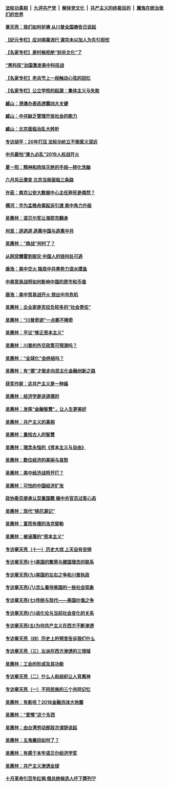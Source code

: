 ####  [法轮功真相](../../../../basic/blob/master/README.md?t=06271102) &nbsp;|&nbsp; [九评共产党](../../../../9ping.md/blob/master/README.md?t=06271102) &nbsp;|&nbsp; [解体党文化](../../../../jtdwh.md/blob/master/README.md?t=06271102)  &nbsp;|&nbsp; [共产主义的终极目的](../../../../gczydzjmd.md/blob/master/README.md?t=06271102) &nbsp;|&nbsp; [魔鬼在统治我们的世界](../../../../mgztzwmdsj.md/blob/master/README.md?t=06271102) 

#### [章天亮：我们如何祈祷 从川普全国祷告日说起](../pages/nsc423/n11944627.md?t=06271102) 

#### [【纪元专栏】应对病毒流行 渥京未以加人为先引担忧](../pages/nsc423/n11875714.md?t=06271102) 

#### [【名家专栏】是时候拒绝“封杀文化”了](../pages/nsc423/n11814093.md?t=06271102) 

#### [“黑科技”治国激发美中科技战](../pages/nsc423/n11638056.md?t=06271102) 

#### [【名家专栏】老兵节上一段触动心弦的回忆](../pages/nsc423/n11646016.md?t=06271102) 

#### [【名家专栏】公立学校的起源：集体主义与失败](../pages/nsc423/n11601833.md?t=06271102) 

#### [臧山：港澳办表态透露四大关键](../pages/nsc423/n11421628.md?t=06271102) 

#### [臧山：中共缺乏管理开放社会的能力](../pages/nsc423/n11407457.md?t=06271102) 

#### [臧山：北京面临治乱大转折](../pages/nsc423/n11406895.md?t=06271102) 

#### [专访胡平：20年打压 法轮功屹立不倒意义深远](../pages/nsc423/n11398800.md?t=06271102) 

#### [中共最怕“逢九必乱”2019人权战开火](../pages/nsc423/n11385248.md?t=06271102) 

#### [夏一阳：精神和肉体灭绝的手段—转化洗脑](../pages/nsc423/n11368250.md?t=06271102) 

#### [六月风云激变 北京当局面临三条路](../pages/nsc423/n11313668.md?t=06271102) 

#### [许茹：南京公安大数据中心主任猝死是偶然？](../pages/nsc423/n11064744.md?t=06271102) 

#### [横河：华为孟晚舟案起诉引渡 美中角力升级](../pages/nsc423/n11027230.md?t=06271102) 

#### [吴惠林：诺贝尔奖让海耶克翻身](../pages/nsc423/n10890049.md?t=06271102) 

#### [何坚：逃逃逃 逃离中国与逃离中共](../pages/nsc423/n10592891.md?t=06271102) 

#### [吴惠林：“商战”何时了？](../pages/nsc423/n10573558.md?t=06271102) 

#### [从网贷爆雷到股灾 中国人的钱何处可逃](../pages/nsc423/n10572800.md?t=06271102) 

#### [唐浩：美中交火 隐现中共黑势力混水摸鱼](../pages/nsc423/n10544040.md?t=06271102) 

#### [中美贸易战将如何影响中国的房市和币值](../pages/nsc423/n10543697.md?t=06271102) 

#### [唐浩：美中贸易战开火 烧出中共危机](../pages/nsc423/n10540126.md?t=06271102) 

#### [吴惠林：企业家是否应负较多的“社会责任”](../pages/nsc423/n10535022.md?t=06271102) 

#### [吴惠林：“川普奇迹”一点都不稀奇](../pages/nsc423/n10512808.md?t=06271102) 

#### [吴惠林：平议“修正资本主义”](../pages/nsc423/n10495724.md?t=06271102) 

#### [吴惠林：川普的外交政策可预测吗？](../pages/nsc423/n10462387.md?t=06271102) 

#### [吴惠林：“全球化”会终结吗？](../pages/nsc423/n10452838.md?t=06271102) 

#### [吴惠林：有“德”才能走向民主化金融创新之路](../pages/nsc423/n10432292.md?t=06271102) 

#### [获奖作家：这共产主义是一种癌](../pages/nsc423/n10431541.md?t=06271102) 

#### [吴惠林：经济学是讲道德的](../pages/nsc423/n10398014.md?t=06271102) 

#### [吴惠林：发挥“金融智慧”，让人生更美好](../pages/nsc423/n10375019.md?t=06271102) 

#### [吴惠林：共产主义的真相](../pages/nsc423/n10351394.md?t=06271102) 

#### [吴惠林：重拾古人的智慧](../pages/nsc423/n10337691.md?t=06271102) 

#### [吴惠林：理念永恒的《资本主义与自由》](../pages/nsc423/n10316274.md?t=06271102) 

#### [吴惠林：数位经济的美丽与哀愁](../pages/nsc423/n10292946.md?t=06271102) 

#### [吴惠林：美中经济战将开打？](../pages/nsc423/n10258825.md?t=06271102) 

#### [吴惠林：可怕的中国经济扩张](../pages/nsc423/n10219147.md?t=06271102) 

#### [政协委员提承认双重国籍 揭中共官员过客心态](../pages/nsc423/n10208809.md?t=06271102) 

#### [吴惠林：现代“桃花源记”](../pages/nsc423/n10185234.md?t=06271102) 

#### [吴惠林：富而有德的洛克斐勒](../pages/nsc423/n10142264.md?t=06271102) 

#### [吴惠林：被诬蔑的“资本主义”](../pages/nsc423/n10124816.md?t=06271102) 

#### [专访章天亮（十一）历史大戏 上天自有安排](../pages/nsc423/n10094905.md?t=06271102) 

#### [专访章天亮(十)美国的繁荣与建国理念的联系](../pages/nsc423/n10094899.md?t=06271102) 

#### [专访章天亮(九)美国的左右之争和川普执政](../pages/nsc423/n10094889.md?t=06271102) 

#### [专访章天亮(八)怎么看待美国的一些社会现象](../pages/nsc423/n10094857.md?t=06271102) 

#### [专访章天亮(七)传统与现代——美国价值之争](../pages/nsc423/n10093140.md?t=06271102) 

#### [专访章天亮(六)进化论与当前社会变化的关系](../pages/nsc423/n10092036.md?t=06271102) 

#### [专访章天亮(五)为何共产主义在西方不断渗透](../pages/nsc423/n10083620.md?t=06271102) 

#### [专访章天亮（四）历史上的预言告诉我们什么](../pages/nsc423/n10083606.md?t=06271102) 

#### [专访章天亮（三）左派在西方渗透的三领域](../pages/nsc423/n10081115.md?t=06271102) 

#### [吴惠林：工会的形成及其功能](../pages/nsc423/n10080633.md?t=06271102) 

#### [专访章天亮（二）什么人和组织让人背离神](../pages/nsc423/n10076637.md?t=06271102) 

#### [专访章天亮（一）不同民族的三个共同记忆](../pages/nsc423/n10074188.md?t=06271102) 

#### [吴惠林：有影呒？2018金融泡沫大地震](../pages/nsc423/n10040534.md?t=06271102) 

#### [吴惠林：“爱情”这个东西](../pages/nsc423/n10019423.md?t=06271102) 

#### [吴惠林：由台湾劳动部政次请辞说起](../pages/nsc423/n9979679.md?t=06271102) 

#### [吴惠林：五鬼搬运如何了？](../pages/nsc423/n9925338.md?t=06271102) 

#### [吴惠林：有感于本年诺贝尔经济学奖](../pages/nsc423/n9871883.md?t=06271102) 

#### [吴惠林：共产主义渗透全球](../pages/nsc423/n9812748.md?t=06271102) 

#### [十月革命引百年红祸 俄总统候选人吁下葬列宁](../pages/nsc423/n9810182.md?t=06271102) 

